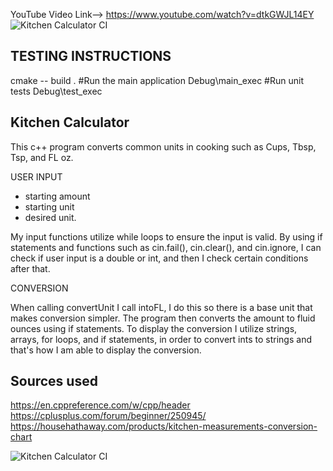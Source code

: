 YouTube Video Link--> https://www.youtube.com/watch?v=dtkGWJL14EY
![Kitchen Calculator CI](https://github.com/karol-soup/CIS-25/actions/workflows/kitchen-calculator-ci.yml/badge.svg?branch=project1-tests)


TESTING INSTRUCTIONS 
--------------------
cmake -- build .
#Run the main application
Debug\main_exec
#Run unit tests
Debug\test_exec

Kitchen Calculator 
---------------------
This c++ program converts common units in cooking such as Cups, Tbsp, Tsp, and FL oz.


USER INPUT  
  - starting amount
  - starting unit
  - desired unit.

My input functions utilize while loops to ensure the input is valid. By using if statements and functions such as cin.fail(), cin.clear(), and cin.ignore, I can check if user input is a double or int, and then I check certain conditions after that. 

CONVERSION

When calling convertUnit I call intoFL, I do this so there is a base unit that makes conversion simpler. 
The program then converts the amount to fluid ounces using if statements. 
To display the conversion I utilize strings, arrays, for loops, and if statements, in order to convert ints to strings and that's how I am able to display the conversion.  


Sources used
------------------
https://en.cppreference.com/w/cpp/header
https://cplusplus.com/forum/beginner/250945/
https://househathaway.com/products/kitchen-measurements-conversion-chart


![Kitchen Calculator CI](https://github.com/karol-soup/CIS-25/actions/workflows/kitchen-calculator-ci.yml/badge.svg?branch=project1-tests)
